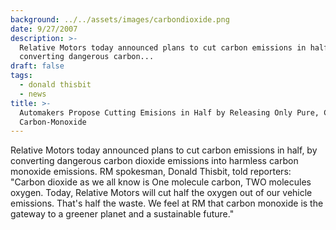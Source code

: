 ```yaml
---
background: ../../assets/images/carbondioxide.png
date: 9/27/2007
description: >-
  Relative Motors today announced plans to cut carbon emissions in half by
  converting dangerous carbon...
draft: false
tags:
  - donald thisbit
  - news
title: >-
  Automakers Propose Cutting Emisions in Half by Releasing Only Pure, Clean
  Carbon-Monoxide
---
```

  
Relative Motors today announced plans to cut carbon emissions in half, by converting dangerous carbon dioxide emissions into harmless carbon monoxide emissions. RM spokesman, Donald Thisbit, told reporters: "Carbon dioxide as we all know is One molecule carbon, TWO molecules oxygen. Today, Relative Motors will cut half the oxygen out of our vehicle emissions. That's half the waste. We feel at RM that carbon monoxide is the gateway to a greener planet and a sustainable future."  
